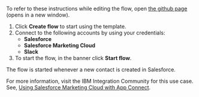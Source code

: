 To refer to these instructions while editing the flow, open [the github page](https://github.com/ot4i/app-connect-templates/tree/main/resources/markdown/Creates%20data%20extension%20values%20in%20Salesforce%20Marketing%20Cloud%20for%20contacts%20created%20in%20Salesforce%20event_instructions.md) (opens in a new window).

1. Click **Create flow** to start using the template.
2. Connect to the following accounts by using your credentials:
   - **Salesforce** 
   - **Salesforce Marketing Cloud**
   - **Slack**
3. To start the flow, in the banner click **Start flow**.

The flow is started whenever a new contact is created in Salesforce.

For more information, visit the IBM Integration Community for this use case. See, [Using Salesforce Marketing Cloud with App Connect](https://community.ibm.com/community/user/integration/blogs/shamini-arumugam1/2021/11/19/using-ibm-appconnect-with-salesforcemarketingcloud).

